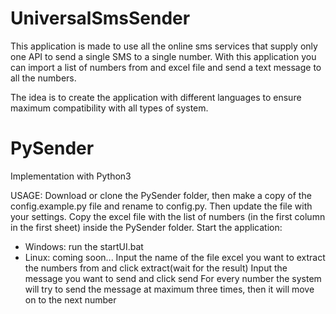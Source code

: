 # UniversalSmsSender

This application is made to use all the online sms services that supply only one API to send a single SMS to a single number. With this application you can import a list of numbers from and excel file and send a text message to all the numbers.

The idea is to create the application with different languages to ensure maximum compatibility with all types of system.

# PySender

Implementation with Python3

USAGE: 
Download or clone the PySender folder, then make a copy of the config.example.py file and rename to config.py.
Then update the file with your settings.
Copy the excel file with the list of numbers (in the first column in the first sheet) inside the PySender folder.
Start the application:
  - Windows: run the startUI.bat 
  - Linux: coming soon...
Input the name of the file excel you want to extract the numbers from and click extract(wait for the result)
Input the message you want to send and click send
For every number the system will try to send the message at maximum three times, then it will move on to the next number
